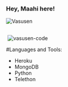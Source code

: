 ### Hey, Maahi here! 

<p align="left"> <img src="https://komarev.com/ghpvc/?username=Vasusen-code&label=Profile%20views&color=0e75b6&style=flat-square" alt="Vasusen" /> </p>


<p align="left"> 
    <a href="https://t.me/maheshchauhan"><img src="https://img.shields.io/badge/Telegram-2CA5E0?style=for-the-badge&logo=telegram&logoColor=white" alt="" srcset=""></a> 
</p>

<p>&nbsp;<img align="center" src="https://github-readme-stats.vercel.app/api?username=vasusen-code&show_icons=true&theme=midnight-purple&locale=en" alt="vasusen-code" /></p>

#Languages and Tools:

- Heroku
- MongoDB
- Python
- Telethon


